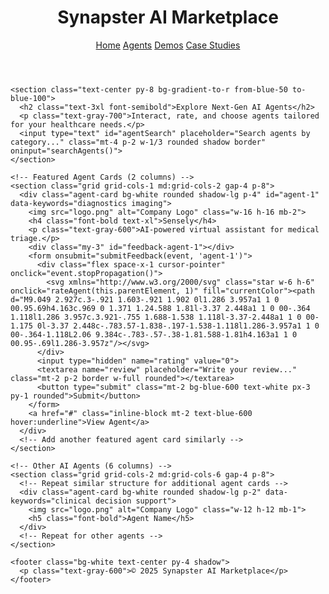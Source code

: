 <!DOCTYPE html>
<html lang="en">

<body class="bg-gray-100 flex justify-center">
  <div class="container max-w-7xl">
    <header class="bg-white shadow p-4 flex justify-between items-center">
      <h1 class="text-2xl text-blue-600 font-bold">Synapster AI Marketplace</h1>
      <nav>
        <a href="/" class="mx-2 hover:text-blue-600">Home</a>
        <a href="/agents" class="mx-2 hover:text-blue-600">Agents</a>
        <a href="#" class="mx-2 hover:text-blue-600">Demos</a>
        <a href="#" class="mx-2 hover:text-blue-600">Case Studies</a>
      </nav>
    </header>

    <section class="text-center py-8 bg-gradient-to-r from-blue-50 to-blue-100">
      <h2 class="text-3xl font-semibold">Explore Next-Gen AI Agents</h2>
      <p class="text-gray-700">Interact, rate, and choose agents tailored for your healthcare needs.</p>
      <input type="text" id="agentSearch" placeholder="Search agents by category..." class="mt-4 p-2 w-1/3 rounded shadow border" oninput="searchAgents()">
    </section>

    <!-- Featured Agent Cards (2 columns) -->
    <section class="grid grid-cols-1 md:grid-cols-2 gap-4 p-8">
      <div class="agent-card bg-white rounded shadow-lg p-4" id="agent-1" data-keywords="diagnostics imaging">
        <img src="logo.png" alt="Company Logo" class="w-16 h-16 mb-2">
        <h4 class="font-bold text-xl">Sensely</h4>
        <p class="text-gray-600">AI-powered virtual assistant for medical triage.</p>
        <div class="my-3" id="feedback-agent-1"></div>
        <form onsubmit="submitFeedback(event, 'agent-1')">
          <div class="flex space-x-1 cursor-pointer" onclick="event.stopPropagation()">
            <svg xmlns="http://www.w3.org/2000/svg" class="star w-6 h-6" onclick="rateAgent(this.parentElement, 1)" fill="currentColor"><path d="M9.049 2.927c.3-.921 1.603-.921 1.902 0l1.286 3.957a1 1 0 00.95.69h4.163c.969 0 1.371 1.24.588 1.81l-3.37 2.448a1 1 0 00-.364 1.118l1.286 3.957c.3.921-.755 1.688-1.538 1.118l-3.37-2.448a1 1 0 00-1.175 0l-3.37 2.448c-.783.57-1.838-.197-1.538-1.118l1.286-3.957a1 1 0 00-.364-1.118L2.06 9.384c-.783-.57-.38-1.81.588-1.81h4.163a1 1 0 00.95-.69l1.286-3.957z"/></svg>
          </div>
          <input type="hidden" name="rating" value="0">
          <textarea name="review" placeholder="Write your review..." class="mt-2 p-2 border w-full rounded"></textarea>
          <button type="submit" class="mt-2 bg-blue-600 text-white px-3 py-1 rounded">Submit</button>
        </form>
        <a href="#" class="inline-block mt-2 text-blue-600 hover:underline">View Agent</a>
      </div>
      <!-- Add another featured agent card similarly -->
    </section>

    <!-- Other AI Agents (6 columns) -->
    <section class="grid grid-cols-2 md:grid-cols-6 gap-4 p-8">
      <!-- Repeat similar structure for additional agent cards -->
      <div class="agent-card bg-white rounded shadow-lg p-2" data-keywords="clinical decision support">
        <img src="logo.png" alt="Company Logo" class="w-12 h-12 mb-1">
        <h5 class="font-bold">Agent Name</h5>
      </div>
      <!-- Repeat for other agents -->
    </section>

    <footer class="bg-white text-center py-4 shadow">
      <p class="text-gray-600">© 2025 Synapster AI Marketplace</p>
    </footer>
  </div>
</body>
</html>
